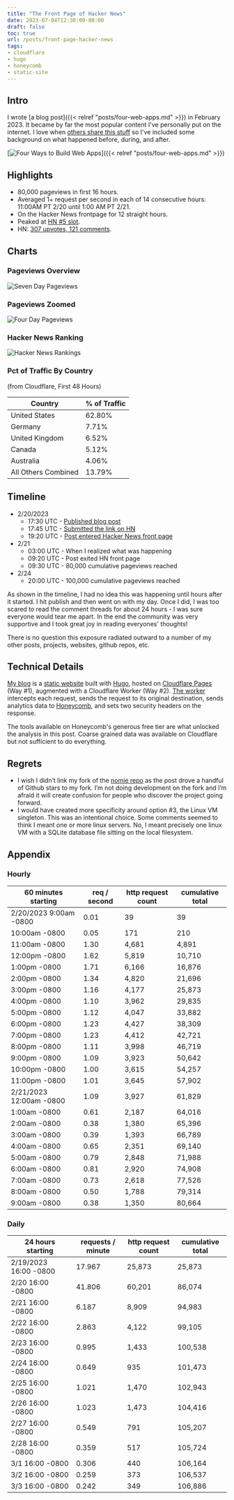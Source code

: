 ```yaml
---
title: "The Front Page of Hacker News"
date: 2023-07-04T12:30:00-08:00
draft: false
toc: true
url: /posts/front-page-hacker-news
tags:
- cloudflare
- hugo
- honeycomb
- static-site
---
```


## Intro

I wrote [a blog post]({{< relref "posts/four-web-apps.md" >}}) in February 2023. It became by far the most popular content I've personally put on the internet. I love when [others share this stuff](https://www.swyx.io/ranking-1-on-hn-in-mid-april) so I've included some background on what happened before, during, and after.

[![Four Ways to Build Web Apps](/img/four-web-apps/post-min.png "Four Ways to Build Web Apps")]({{< relref "posts/four-web-apps.md" >}})

## Highlights

- 80,000 pageviews in first 16 hours.
- Averaged 1+ request per second in each of 14 consecutive hours: 11:00AM PT 2/20 until 1:00 AM PT 2/21. 
- On the Hacker News frontpage for 12 straight hours.
- Peaked at [HN #5 slot][0].
- HN: [307 upvotes, 121 comments][1].

## Charts

### Pageviews Overview
![Seven Day Pageviews](/img/four-web-apps/honeycomb-overview-min.png "Data from honeycomb")

### Pageviews Zoomed
![Four Day Pageviews](/img/four-web-apps/honeycomb-zoom-min.png "Data from honeycomb")

### Hacker News Ranking
![Hacker News Rankings](/img/four-web-apps/hacker-news-ranking-min.png "Post reached top 5 on HN")

### Pct of Traffic By Country
(from Cloudflare, First 48 Hours)

| Country | % of Traffic |
| --- | --- |
| United States | 62.80% |
| Germany | 7.71% |
| United Kingdom | 6.52% |
| Canada | 5.12% |
| Australia | 4.06% |
| All Others Combined | 13.79% |

## Timeline

- 2/20/2023
    - 17:30 UTC - [Published blog post](https://github.com/tphummel/blog/pull/87)
    - 17:45 UTC - [Submitted the link on HN][1]
    - 19:20 UTC - [Post entered Hacker News front page][0]
- 2/21
    - 03:00 UTC - When I realized what was happening
    - 09:20 UTC - Post exited HN front page
    - 09:30 UTC - 80,000 cumulative pageviews reached
- 2/24
    - 20:00 UTC - 100,000 cumulative pageviews reached

As shown in the timeline, I had no idea this was happening until hours after it started. I hit publish and then went on with my day. Once I did, I was too scared to read the comment threads for about 24 hours - I was sure everyone would tear me apart. In the end the community was very supportive and I took great joy in reading everyones' thoughts!

There is no question this exposure radiated outward to a number of my other posts, projects, websites, github repos, etc.

## Technical Details

[My blog](https://tomhummel.com) is a [static website](https://github.com/tphummel/blog/) built with [Hugo](https://gohugo.io), hosted on [Cloudflare Pages](https://pages.cloudflare.com/) (Way #1), augmented with a Cloudflare Worker (Way #2). [The worker](https://github.com/tphummel/blog/blob/main/workers/index.js) intercepts each request, sends the request to its original destination, sends analytics data to [Honeycomb](https://honeycomb.io), and sets two security headers on the response.

The tools available on Honeycomb's generous free tier are what unlocked the analysis in this post. Coarse grained data was available on Cloudflare but not sufficient to do everything.

## Regrets

- I wish I didn’t link my fork of the [nomie repo](https://github.com/open-nomie/nomie6-oss) as the post drove a handful of Github stars to my fork. I’m not doing development on the fork and I’m afraid it will create confusion for people who discover the project going forward.
- I would have created more specificity around option #3, the Linux VM singleton. This was an intentional choice. Some comments seemed to think I meant one or more linux servers. No, I meant precisely one linux VM with a SQLite database file sitting on the local filesystem. 

## Appendix

### Hourly

| 60 minutes starting | req / second | http request count | cumulative total |
| --- | --- | --- | --- |
| 2/20/2023 9:00am -0800 | 0.01 | 39 | 39 |
| 10:00am -0800 | 0.05 | 171 | 210 |
| 11:00am -0800 | 1.30 | 4,681 | 4,891 |
| 12:00pm -0800 | 1.62 | 5,819 | 10,710 |
| 1:00pm -0800 | 1.71 | 6,166 | 16,876 |
| 2:00pm -0800 | 1.34 | 4,820 | 21,696 |
| 3:00pm -0800 | 1.16 | 4,177 | 25,873 |
| 4:00pm -0800 | 1.10 | 3,962 | 29,835 |
| 5:00pm -0800 | 1.12 | 4,047 | 33,882 |
| 6:00pm -0800 | 1.23 | 4,427 | 38,309 |
| 7:00pm -0800 | 1.23 | 4,412 | 42,721 |
| 8:00pm -0800 | 1.11 | 3,998 | 46,719 |
| 9:00pm -0800 | 1.09 | 3,923 | 50,642 |
| 10:00pm -0800 | 1.00 | 3,615 | 54,257 |
| 11:00pm -0800 | 1.01 | 3,645 | 57,902 |
| 2/21/2023 12:00am -0800 | 1.09 | 3,927 | 61,829 |
| 1:00am -0800 | 0.61 | 2,187 | 64,016 |
| 2:00am -0800 | 0.38 | 1,380 | 65,396 |
| 3:00am -0800 | 0.39 | 1,393 | 66,789 |
| 4:00am -0800 | 0.65 | 2,351 | 69,140 |
| 5:00am -0800 | 0.79 | 2,848 | 71,988 |
| 6:00am -0800 | 0.81 | 2,920 | 74,908 |
| 7:00am -0800 | 0.73 | 2,618 | 77,526 |
| 8:00am -0800 | 0.50 | 1,788 | 79,314 |
| 9:00am -0800 | 0.38 | 1,350 | 80,664 |

### Daily 

| 24 hours starting | requests / minute | http request count | cumulative total |
| --- | --- | --- | --- |
| 2/19/2023 16:00 -0800 | 17.967 | 25,873 | 25,873 |
| 2/20 16:00 -0800 | 41.806 | 60,201 | 86,074 |
| 2/21 16:00 -0800 | 6.187 | 8,909 | 94,983 |
| 2/22 16:00 -0800 | 2.863 | 4,122 | 99,105 |
| 2/23 16:00 -0800 | 0.995 | 1,433 | 100,538 |
| 2/24 16:00 -0800 | 0.649 | 935 | 101,473 |
| 2/25 16:00 -0800 | 1.021 | 1,470 | 102,943 |
| 2/26 16:00 -0800 | 1.023 | 1,473 | 104,416 |
| 2/27 16:00 -0800 | 0.549 | 791 | 105,207 |
| 2/28 16:00 -0800 | 0.359 | 517 | 105,724 |
| 3/1 16:00 -0800 | 0.306 | 440 | 106,164 |
| 3/2 16:00 -0800 | 0.259 | 373 | 106,537 |
| 3/3 16:00 -0800 | 0.242 | 349 | 106,886 |

  [0]: https://hnrankings.info/34870636/
  [1]: https://news.ycombinator.com/item?id=34870636